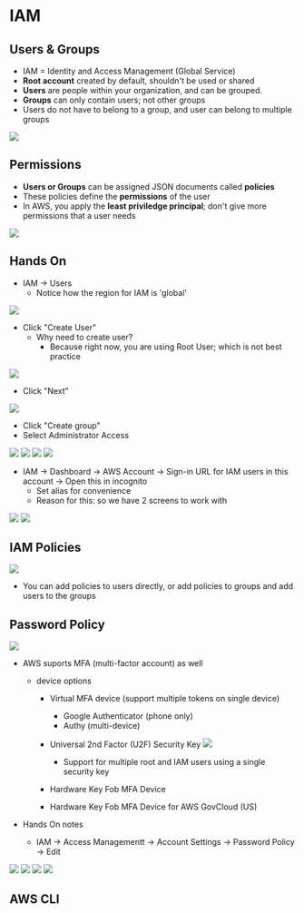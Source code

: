 # IAM

## Users & Groups

* IAM = Identity and Access Management (Global Service)
* **Root account** created by default, shouldn't be used or shared
* **Users** are people within your organization, and can be grouped.
* **Groups** can only contain users; not other groups
* Users do not have to belong to a group, and user can belong to multiple groups

<img src="./img/4_IAM/1.png"/>

## Permissions
* **Users or Groups** can be assigned JSON documents called **policies**
* These policies define the **permissions** of the user
* In AWS, you apply the **least priviledge principal**; don't give more permissions that a user needs


<img src="./img/4_IAM/2.png"/>

## Hands On

* IAM -> Users 
    * Notice how the region for IAM is 'global'

<img src="./img/4_IAM/3.png"/>

* Click "Create User"
    * Why need to create user?
        * Because right now, you are using Root User; which is not best practice
        

<img src="./img/4_IAM/4.png"/>

* Click "Next"

<img src="./img/4_IAM/6.png"/>

* Click "Create group"
* Select Administrator Access

<img src="./img/4_IAM/7.png"/>


<img src="./img/4_IAM/8.png"/>
<img src="./img/4_IAM/9.png"/>
<img src="./img/4_IAM/10.png"/>


* IAM -> Dashboard -> AWS Account -> Sign-in URL for IAM users in this account -> Open this in incognito
    * Set alias for convenience
    * Reason for this: so we have 2 screens to work with

<img src="./img/4_IAM/11.png"/>

<img src="./img/4_IAM/12.png"/>

## IAM Policies

<img src="./img/4_IAM/13.png"/>

* You can add policies to users directly, or add policies to groups and add users to the groups

## Password Policy

<img src="./img/4_IAM/14.png"/>

* AWS suports MFA (multi-factor account) as well
    * device options
        * Virtual MFA device (support multiple tokens on single device)
            * Google Authenticator (phone only)
            * Authy (multi-device)
        * Universal 2nd Factor (U2F) Security Key
            <img src="./img/4_IAM/15.png"/>
            * Support for multiple root and IAM users using a single security key

        * Hardware Key Fob MFA Device
        * Hardware Key Fob MFA Device for AWS GovCloud (US)

* Hands On notes
    * IAM -> Access Managementt -> Account Settings -> Password Policy -> Edit

<img src="./img/4_IAM/16.png"/>

<img src="./img/4_IAM/17.png"/>

<img src="./img/4_IAM/18.png"/>

<img src="./img/4_IAM/19.png"/>

## AWS CLI
